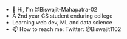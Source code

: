 - 👋 Hi, I’m @Biswajit-Mahapatra-02
- A 2nd year CS student enduring college
- Learning web dev, ML and data science
- 📫 How to reach me:
  Twitter: @Biswajit1102

<!---
Biswajit-Mahapatra-02/Biswajit-Mahapatra-02 is a ✨ special ✨ repository because its `README.md` (this file) appears on your GitHub profile.
You can click the Preview link to take a look at your changes.
--->

